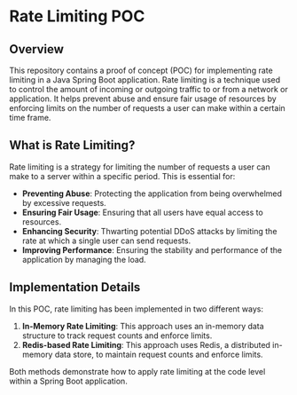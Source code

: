 # Rate Limiting POC

## Overview

This repository contains a proof of concept (POC) for implementing rate limiting in a Java Spring Boot application. Rate limiting is a technique used to control the amount of incoming or outgoing traffic to or from a network or application. It helps prevent abuse and ensure fair usage of resources by enforcing limits on the number of requests a user can make within a certain time frame.

## What is Rate Limiting?

Rate limiting is a strategy for limiting the number of requests a user can make to a server within a specific period. This is essential for:

- **Preventing Abuse**: Protecting the application from being overwhelmed by excessive requests.
- **Ensuring Fair Usage**: Ensuring that all users have equal access to resources.
- **Enhancing Security**: Thwarting potential DDoS attacks by limiting the rate at which a single user can send requests.
- **Improving Performance**: Ensuring the stability and performance of the application by managing the load.

## Implementation Details

In this POC, rate limiting has been implemented in two different ways:

1. **In-Memory Rate Limiting**: This approach uses an in-memory data structure to track request counts and enforce limits.
2. **Redis-based Rate Limiting**: This approach uses Redis, a distributed in-memory data store, to maintain request counts and enforce limits.

Both methods demonstrate how to apply rate limiting at the code level within a Spring Boot application.
